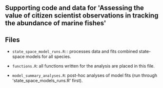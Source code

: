 
## Supporting code and data for 'Assessing the value of citizen scientist observations in tracking the abundance of marine fishes'

## Files
- `state_space_model_runs.R:`: processes data and fits combined state-space models for all species.

- `functions.R`: all functions written for the analysis are placed in this file.
  
- `model_summary_analyses.R`: post-hoc analyses of model fits (run through 'state_space_models_runs.R' first).

